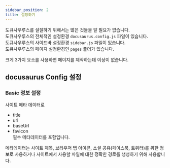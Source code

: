 ```yaml
---
sidebar_position: 2
title: 설정하기
---
```




도큐사우루스를 설절하기 위해서는 많은 것들을 알 필요가 없습니다.  
도큐사우루스의 전체적인 설정환경 `docusaurus.config.js` 파일이 있습니다.<br/>
도큐사우루스의 사이드바 설정환경 `sidebar.js` 파일이 있습니다.<br/>
도큐사우루스의 페이지 설정환경인 `pages` 폴더가 있습니다.<br/>

크게 3가지 요소를 사용하면 페이지를 제작하는데 이상이 없습니다.

## docusaurus Config 설정

### Basic 정보 설정

사이트 메타 데이터로

- title
- url
- baseUrl
- favicon
  <br/>필수 메타데이터를 포함입니다.

메타데이터는 사이트 제목, 브라우저 탭 아이콘, 소셜 공유(페이스북, 트위터)를 위한 정보로 사용하거나 사이트에서 사용할 파일에 대한 정확한 경로를 생성하기 위해 사용합니다.
